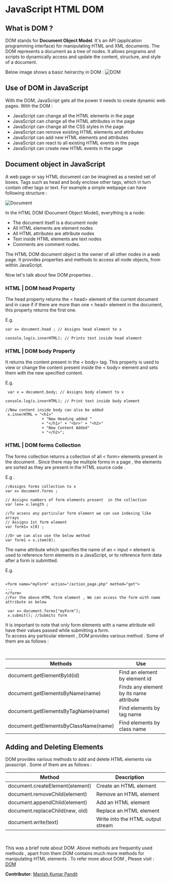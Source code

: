 

# JavaScript HTML DOM

## What is DOM ?
 DOM stands for **Document Object Model**. It's an API (application programming interface) for manipulating HTML and XML documents. The DOM represents a document as a tree of nodes. It allows programs and scripts to dynamically access and update the content, structure, and style of a document.

Below image shows a basic heirarchy in DOM :
![DOM ](https://searchengineland.com/figz/wp-content/seloads/2015/05/Microsoft-PowerPoint.jpg)

## Use of DOM in JavaScript
With the DOM, JavaScript gets all the power it needs to create dynamic web pages. With the DOM :

- JavaScript can change all the HTML elements in the page
- JavaScript can change all the HTML attributes in the page
- JavaScript can change all the CSS styles in the page
- JavaScript can remove existing HTML elements and attributes 
- JavaScript can add new HTML elements and attributes
- JavaScript can react to all existing HTML events in the page
- JavaScript can create new HTML events in the page

## Document object in JavaScript
A web page or say HTML document can be imagined as a nested set of boxes. Tags such as head and body enclose other tags, which in turn contain other tags or text. For example a simple webpage can have following structure :

![Document]( https://eloquentjavascript.net/img/html-boxes.svg ) 

In the HTML DOM (Document Object Model), everything is a node:

* The document itself is a document node
* All HTML elements are element nodes
* All HTML attributes are attribute nodes
* Text inside HTML elements are text nodes
* Comments are comment nodes.

The HTML DOM document object is the owner of all other nodes in a  web page. It provides properties and methods to  access all node objects, from within JavaScript.

Now let's talk about few DOM properties .

### HTML | DOM head Property

The head property returns the < head> element of the current document and in case if if there are more than one < head> element in the document, this property returns the first one.

E.g. 

``` 
var x= document.head ; // Assigns head element to x

console.log(x.innerHTML); // Prints text inside head element 

```

### HTML | DOM body Property

It  returns the content present in the < body> tag. This property is used to view or change the  content present inside the < body> element and sets them with the new specified content.

E.g. 
```
 var x = document.body; // Assigns body element to x 

console.log(x.innerHTML); // Print text inside body element 

//New content inside body can also be added 
 x.innerHTML = "<h1>"
                + "New Heading added "
                + "</h1>" + "<br>" + "<h2>"
                + "New Content Added"
                + "</h2>";
```

### HTML | DOM forms Collection

The forms collection returns a collection of all < form> elements present in the document . Since there may be multiple forms in a page , the elements are sorted as they are present in the HTML source code . 

E.g .
 ```
 //Assigns forms collection to x
var x= document.forms ;
 
 // Assigns numbers of form elements present  in the collection 
var len= x.length ; 

//To acsess any particular form element we can use indexing like arrays 
// Assigns 1st form element
var form1= x[0] ;

//Or we can also use the below method 
var form1 = x.item(0);

 ```

  The name attribute which specifies the name of an < input > element is used to reference form elements in a JavaScript, or to reference form data after a form is submitted.

  E.g.
 ```
  
 <form name="myForm" action="/action_page.php" method="get">
 ...
 </form>
 //For the above HTML form element , We can access the form with name attribute as below

  var x= document.forms["myForm"];
  x.submit(); //Submits form
 ```
It is important to note that only form elements with a name attribute will have their values passed while submitting a form.
<br>
To access any particular element , DOM provides various method . Some of them are as follows :

<br>

| Methods  | Use |
| ------------ | ------------- |
| document.getElementById(id) |  Find an element by element id |
| document.getElementsByName(name) | Finds any element by its name attribute |
| document.getElementsByTagName(name)  | Find elements by tag name  |
| document.getElementsByClassName(name)  | 	Find elements by class name  |


## Adding and Deleting Elements

DOM provides various methods to add and delete HTML elements via javascript . Some of them are as follows :


| Method |	Description|
|--- |----|
|document.createElement(element) |	Create an HTML element |
 | document.removeChild(element) |	Remove an HTML element|
|document.appendChild(element)	|Add an HTML element |
|document.replaceChild(new, old)	| Replace an HTML element |
|document.write(text)	|Write into the HTML output stream |

<br>

This was a brief  note about DOM .Above methods are frequently used methods , apart from them DOM contains much more methods for manipulating HTML elements . To refer more about DOM , Please visit : [DOM](https://www.w3schools.com/js/js_htmldom_document.asp) 

**Contributor**: [Manish Kumar Pandit](https://github.com/manishkumar-hub)
